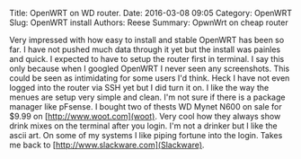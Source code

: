 Title: OpenWRT on WD router. 
Date: 2016-03-08 09:05
Category: OpenWRT
Slug: OpenWRT install
Authors: Reese
Summary: OpwnWrt on cheap router

Very impressed with how easy to install and stable OpenWRT has been
so far. I have not pushed much data through it yet but the install was painles 
and quick. I expected to have to setup the router first in terminal. I say this
only because when I googled OpenWRT I never seen any screenshots. This could
be seen as intimidating for some users I'd think. Heck I have not even logged
into the router via SSH yet but I did turn it on. I like the way the menues are
setup very simple and clean. I'm not sure if there is a package manager like 
pFsense. I bought two of thests WD Mynet N600 on sale for $9.99 on [http://www.woot.com](woot). Very cool how they always show drink mixes on the terminal
after you login. I'm not a drinker but I like the ascii art. On some of my systems I like piping fortune into the login. Takes me back to [http://www.slackware.com](Slackware). 


